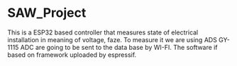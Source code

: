 # SAW_Project
This is a ESP32 based controller that measures state of electrical installation in meaning of voltage, faze. To measure it we are using ADS GY-1115 ADC are going to be sent to the data base by WI-FI. The software if based on framework uploaded by espressif. 
